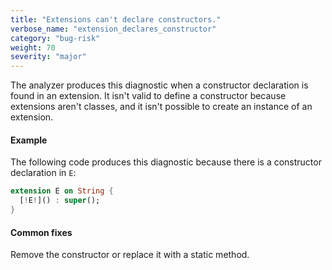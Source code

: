 ```yaml
---
title: "Extensions can't declare constructors."
verbose_name: "extension_declares_constructor"
category: "bug-risk"
weight: 70
severity: "major"
---
```

The analyzer produces this diagnostic when a constructor declaration is
found in an extension. It isn't valid to define a constructor because
extensions aren't classes, and it isn't possible to create an instance of
an extension.

#### Example

The following code produces this diagnostic because there is a constructor
declaration in `E`:

```dart
extension E on String {
  [!E!]() : super();
}
```

#### Common fixes

Remove the constructor or replace it with a static method.
